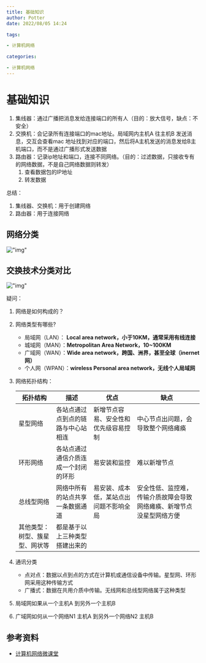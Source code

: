 ```yaml
---
title: 基础知识
author: Potter
date: 2022/08/05 14:24

tags:

- 计算机网络

categories:

- 计算机网络
---
```


# 基础知识

1. 集线器：通过广播把消息发给连接端口的所有人（目的：放大信号，缺点：不安全）
2. 交换机：会记录所有连接端口的mac地址。局域网内主机A 往主机B 发送消息，交互会查看mac 地址找到对应的端口，然后将A主机发送的消息发给B主机端口，而不是通过广播形式发送数据
3. 路由器：记录ip地址和端口，连接不同网络。（目的：过滤数据，只接收专有的网络数据，不是自己网络数据则转发）
    1. 查看数据包的IP地址
    2. 转发数据

总结：

1. 集线器、交换机：用于创建网络
2. 路由器：用于连接网络

## 网络分类

!["img"](https://cdn.jsdelivr.net/gh/yxw007/BlogPicBed@master/img/20230312221425.png)

## 交换技术分类对比

!["img"](https://cdn.jsdelivr.net/gh/yxw007/BlogPicBed@master/img/20230312221511.png)

疑问：

1. 网络是如何构成的？
2. 网络类型有哪些?
    - 局域网（LAN）： **Local area network，小于10KM，通常采用有线连接**
    - 城域网（MAN）：**Metropolitan Area Network，10~100KM**
    - 广域网（WAN）：**Wide area network，跨国、洲界，甚至全球（inernet网）**
    - 个人网（WPAN）：**wireless Personal area network，无线个人局域网**
3. 网络拓扑结构：

    | 拓扑结构                       | 描述                                 | 优点                                   | 缺点                                                                 |
    | ------------------------------ | ------------------------------------ | -------------------------------------- | -------------------------------------------------------------------- |
    | 星型网络                       | 各站点通过点到点的链路与中心站相连   | 新增节点容易、安全性和优先级容易控制   | 中心节点出问题，会导致整个网络瘫痪                                   |
    | 环形网络                       | 各站点通过通信介质连成一个封闭的环形 | 易安装和监控                           | 难以新增节点                                                         |
    | 总线型网络                     | 网络中所有的站点共享一条数据通道     | 易安装、成本低，某站点出问题不影响全局 | 安全性低、监控难，传输介质故障会导致网络瘫痪、新增节点没星型网络方便 |
    | 其他类型：树型、簇星型、网状等 | 都是基于以上三种类型搭建出来的       |                                        |                                                                      |
4. 通讯分类
    - 点对点：数据以点到点的方式在计算机或通信设备中传输。星型网、环形网采用这种传输方式
    - 广播式：数据在共用介质中传输。无线网和总线型网络属于这种类型
5. 局域网如果从一个主机A 到另外一个主机B
6. 广域网如何从一个网络N1 主机A 到另外一个网络N2 主机B

## 参考资料

- [计算机网络微课堂](https://www.bilibili.com/video/BV1c4411d7jb?p=5&totalPage=73)
